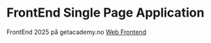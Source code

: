 # FrontEnd Single Page Application
FrontEnd 2025 på getacademy.no [Web Frontend](https://getacademy.no/webfrontend)
